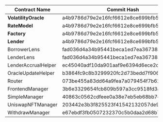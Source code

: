 | Contract Name                    | Commit Hash                              | Salt                                                               | Address                                      |
| -------------------------------- | ---------------------------------------- | ------------------------------------------------------------------ | -------------------------------------------- |
| **VolatilityOracle**             | a4b9786d79e2e16fcf6612e8ce699bfb599e0c8d | bytes32(uint256(0xA10EBE1A))                                       | `0xcA91bb5e6F98BD99b9Ca8aED1B9c5d12e139DB3d` |
| **RateModel**                    | a4b9786d79e2e16fcf6612e8ce699bfb599e0c8d | bytes32(uint256(0xA10EBE1A))                                       | `0xBD477956Ad74329664f45978A3876B024E3da73d` |
| **Factory**                      | a4b9786d79e2e16fcf6612e8ce699bfb599e0c8d | bytes32(uint256(0xA10EBE1A))                                       | `0x95110C9806833d3D3C250112fac73c5A6f631E80` |
| **Lender**                       | a4b9786d79e2e16fcf6612e8ce699bfb599e0c8d | created by factory                                                 | `0x62eAa8b180faebfBb0627dBd07E23f27379c147e` |
| BorrowerLens                     | fad036d4a34b95441beca1ed7ea36738111b6045 | bytes32(uint256(0xA10EBE1A2))                                      | `0x8A15bfEBff7BF9ffaBBeAe49112Dc2E6C4E73Eaf` |
| LenderLens                       | fad036d4a34b95441beca1ed7ea36738111b6045 | bytes32(uint256(0xA10EBE1A2))                                      | `0x0d41292FCdF2569816a3b20d81765F1300f477E4` |
| LenderAccrualHelper              | ec45040adf10da901aaf9e6394d6ece2d8095e3b | bytes32(uint256(0xA10EBE1A2))                                      | `0x49b7C197468b5E8Eb345768280B554B39Dc9F64b` |
| OracleUpdateHelper               | b3864fc9c8b3299920fc2d73bedd7f906d64f999 | bytes32(uint256(0xA10EBE1A2))                                      | `0xB93d750Cc6CA3d1F494DC25e7375860feef74870` |
| Router                           | 073be455a83dd64a9fea7a079454f7b62fc77cfa | bytes32(uint256(0xA10EBE1A2))                                      | `0x45871Bd50310149887319414a26c9A3b72C4819e` |
| FrontendManager                  | 3b6e3329654fcb809b597a3cc9518fd3a8874d1c | bytes32(uint256(0xA10EBE1A2))                                      | `0x2d3A430Bd0F36cdb3911431a5e487a59c349Ca4d` |
| SimpleManager                    | 40863c0562cdfeee0a38e7eb5eb68bb7d33525cc | bytes32(uint256(0xA10EBE1A2))                                      | `0x760a9356dE7dfF4387a7f87A7563Be72b7F34Bb6` |
| UniswapNFTManager                | 203442e3b3f825523f41542132057de962a5886e | bytes32(uint256(0xA10EBE1A2))                                      | `0xd6D4277bCCEEE3d9825D503dC23f0976992540e6` |
| WithdrawManager                  | e67ebdf3fb0507232370c5b0daa2d68b7c4d4813 | bytes32(uint256(0xA10EBE1A2))                                      | `0xEEAFdacc266900107155298Da34e9b8264f2eCbA` |
